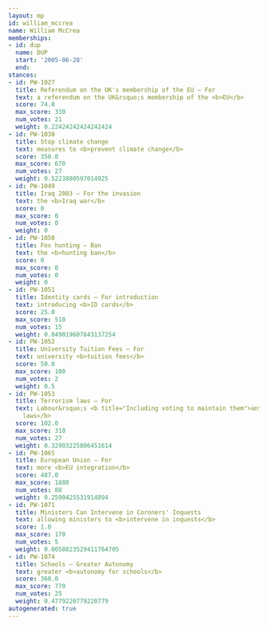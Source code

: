 ```yaml
---
layout: mp
id: william_mccrea
name: William McCrea
memberships:
- id: dup
  name: DUP
  start: '2005-06-28'
  end: 
stances:
- id: PW-1027
  title: Referendum on the UK's membership of the EU — For
  text: a referendum on the UK&rsquo;s membership of the <b>EU</b>
  score: 74.0
  max_score: 330
  num_votes: 21
  weight: 0.22424242424242424
- id: PW-1030
  title: Stop climate change
  text: measures to <b>prevent climate change</b>
  score: 350.0
  max_score: 670
  num_votes: 27
  weight: 0.5223880597014925
- id: PW-1049
  title: Iraq 2003 — For the invasion
  text: the <b>Iraq war</b>
  score: 0
  max_score: 0
  num_votes: 0
  weight: 0
- id: PW-1050
  title: Fox hunting — Ban
  text: the <b>hunting ban</b>
  score: 0
  max_score: 0
  num_votes: 0
  weight: 0
- id: PW-1051
  title: Identity cards — For introduction
  text: introducing <b>ID cards</b>
  score: 25.0
  max_score: 510
  num_votes: 15
  weight: 0.049019607843137254
- id: PW-1052
  title: University Tuition Fees — For
  text: university <b>tuition fees</b>
  score: 50.0
  max_score: 100
  num_votes: 2
  weight: 0.5
- id: PW-1053
  title: Terrorism laws — For
  text: Labour&rsquo;s <b title="Including voting to maintain them">anti-terrorism
    laws</b>
  score: 102.0
  max_score: 310
  num_votes: 27
  weight: 0.32903225806451614
- id: PW-1065
  title: European Union — For
  text: more <b>EU integration</b>
  score: 487.0
  max_score: 1880
  num_votes: 88
  weight: 0.2590425531914894
- id: PW-1071
  title: Ministers Can Intervene in Coroners' Inquests
  text: allowing ministers to <b>intervene in inquests</b>
  score: 1.0
  max_score: 170
  num_votes: 5
  weight: 0.0058823529411764705
- id: PW-1074
  title: Schools — Greater Autonomy
  text: greater <b>autonomy for schools</b>
  score: 368.0
  max_score: 770
  num_votes: 25
  weight: 0.4779220779220779
autogenerated: true
---
```

